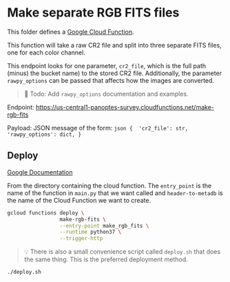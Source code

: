 Make separate RGB FITS files
============================

This folder defines a [Google Cloud Function](https://cloud.google.com/functions/).

This function will take a raw CR2 file and split into three separate FITS files,
one for each color channel.

This endpoint looks for one parameter, `cr2_file`, which is the full path (minus)
the bucket name) to the stored CR2 file. Additionally, the parameter `rawpy_options`
can be passed that affects how the images are converted. 

> :memo: Todo: Add `rawpy_options` documentation and examples.


Endpoint: https://us-central1-panoptes-survey.cloudfunctions.net/make-rgb-fits

Payload: JSON message of the form: 
	```json
	{ 
		'cr2_file': str,
		'rawpy_options': dict,
	}
	```

Deploy
------

[Google Documentation](https://cloud.google.com/functions/docs/deploying/filesystem)

From the directory containing the cloud function. The `entry_point` is the
name of the function in `main.py` that we want called and `header-to-metadb`
is the name of the Cloud Function we want to create.

```bash
gcloud functions deploy \
                 make-rgb-fits \
                 --entry-point make_rgb_fits \
                 --runtime python37 \
                 --trigger-http
```

> :bulb: There is also a small convenience script called `deploy.sh` that
does the same thing. This is the preferred deployment method.
```bash
./deploy.sh
```